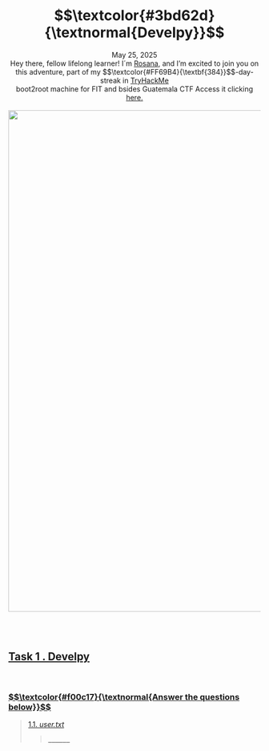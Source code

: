 <h1 align="center"> $$\textcolor{#3bd62d}{\textnormal{Develpy}}$$</h1>
<p align="center">May 25, 2025<br> Hey there, fellow lifelong learner! I´m <a href="https://www.linkedin.com/in/rosanafssantos/">Rosana</a>, and I’m excited to join you on this adventure, part of my $$\textcolor{#FF69B4}{\textbf{384}}$$-day-streak in  <a href="https://tryhackme.com">TryHackMe</a><br>
boot2root machine for FIT and bsides Guatemala CTF Access it clicking <a href="https://tryhackme.com/room/bsidesgtdevelpy"</a>here.<br><br>
<img width="1000px" src=""></p>

<br>
<br>


<h2>Task 1 . Develpy</h2>

<br>

<h3 align="left"> $$\textcolor{#f00c17}{\textnormal{Answer the questions below}}$$ </h3>


> 1.1. <em>user.txt</em><br><a id='1.1'></a>
>> <strong><code>______</code></strong><br>
<p></p>

<br>

<br>

```bash

```

<br>
